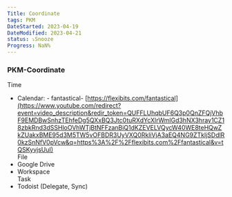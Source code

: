 ```yaml
---
Title: Coordinate
tags: PKM
DateStarted: 2023-04-19
DateModified: 2023-04-21
status: ⤵️Snooze
Progress: NaN%
---
```


### PKM-Coordinate

Time

- Calendar: - fantastical- [https://flexibits.com/fantastical](https://www.youtube.com/redirect?event=video_description&redir_token=QUFFLUhqbUF6Q3p0QnZFQjVhbF9EMDBwSnhzTEhfeDg5QXxBQ3Jtc0tuRXdYcXlrWmlGd3hNX3hray1CZ18zbkRnd3dSSHloOVhWTjBtNFFzanBiQ1dKZEVELVQycW40WE8teHQwZkZUakxBME95d3M5TW5vOFBDR3UyVXQ0RkliVjA3aEQ4NG9ZTkljSDdlR0kzSnNfV0pVcw&q=https%3A%2F%2Fflexibits.com%2Ffantastical&v=tQSKyvjsUuI)  
  File
- Google Drive
- Workspace  
  Task
- Todoist (Delegate, Sync)
